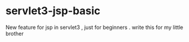 # servlet3-jsp-basic
New feature for jsp in servlet3 , just for beginners . write this for my little brother
